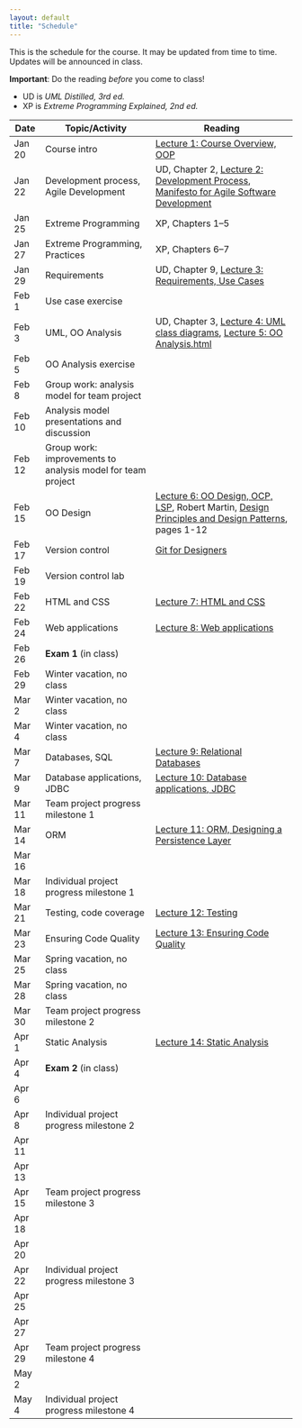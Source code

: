 ```yaml
---
layout: default
title: "Schedule"
---
```


This is the schedule for the course.  It may be updated from time to time.  Updates will be announced in class.

**Important**: Do the reading *before* you come to class!

* UD is *UML Distilled, 3rd ed.*
* XP is *Extreme Programming Explained, 2nd ed.*

Date | Topic/Activity | Reading
---- | -------------- | -------
Jan 20 | Course intro | [Lecture 1: Course Overview, OOP](lectures/lecture01.html)
Jan 22 | Development process, Agile Development | UD, Chapter 2, [Lecture 2: Development Process](lectures/lecture02.html), [Manifesto for Agile Software Development](http://www.agilemanifesto.org/)
Jan 25 | Extreme Programming | XP, Chapters 1&ndash;5
Jan 27 | Extreme Programming, Practices | XP, Chapters 6&ndash;7
Jan 29 | Requirements | UD, Chapter 9, [Lecture 3: Requirements, Use Cases](lectures/lecture03.html)
Feb 1 | Use case exercise |
Feb 3 | UML, OO Analysis | UD, Chapter 3, [Lecture 4: UML class diagrams](lectures/lecture04.html), [Lecture 5: OO Analysis.html](lectures/lecture05.html)
Feb 5 | OO Analysis exercise | 
Feb 8 | Group work: analysis model for team project
Feb 10 | Analysis model presentations and discussion
Feb 12 | Group work: improvements to analysis model for team project
Feb 15 | OO Design | [Lecture 6: OO Design, OCP, LSP](lectures/lecture06.html), Robert Martin, [Design Principles and Design Patterns](http://www.objectmentor.com/resources/articles/Principles_and_Patterns.pdf), pages 1-12
Feb 17 | Version control | [Git for Designers](https://web.archive.org/web/20150301060509/http://hoth.entp.com/output/git_for_designers.html)
Feb 19 | Version control lab |
Feb 22 | HTML and CSS | [Lecture 7: HTML and CSS](lectures/lecture07.html)
Feb 24 | Web applications | [Lecture 8: Web applications](lectures/lecture08.html)
Feb 26 | **Exam 1** (in class)
Feb 29 | Winter vacation, no class
Mar 2 | Winter vacation, no class
Mar 4 | Winter vacation, no class
Mar 7 | Databases, SQL | [Lecture 9: Relational Databases](lectures/lecture09.html)
Mar 9 | Database applications, JDBC | [Lecture 10: Database applications, JDBC](lectures/lecture10.html)
Mar 11 | Team project progress milestone 1
Mar 14 | ORM | [Lecture 11: ORM, Designing a Persistence Layer](lectures/lecture11.html)
Mar 16 |
Mar 18 | Individual project progress milestone 1
Mar 21 | Testing, code coverage | [Lecture 12: Testing](lectures/lecture12.html)
Mar 23 | Ensuring Code Quality | [Lecture 13: Ensuring Code Quality](lectures/lecture13.html)
Mar 25 | Spring vacation, no class
Mar 28 | Spring vacation, no class
Mar 30 | Team project progress milestone 2
Apr 1 | Static Analysis | [Lecture 14: Static Analysis](lectures/lecture14.html)
Apr 4 | **Exam 2** (in class)
Apr 6 |
Apr 8 | Individual project progress milestone 2
Apr 11 |
Apr 13 |
Apr 15 | Team project progress milestone 3
Apr 18 |
Apr 20 |
Apr 22 | Individual project progress milestone 3
Apr 25 |
Apr 27 |
Apr 29 | Team project progress milestone 4
May 2 |
May 4 | Individual project progress milestone 4
